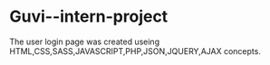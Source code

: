 # Guvi--intern-project

The user login page was created useing HTML,CSS,SASS,JAVASCRIPT,PHP,JSON,JQUERY,AJAX concepts.
